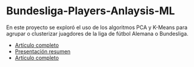 # Bundesliga-Players-Anlaysis-ML

En este proyecto se exploró el uso de los algoritmos PCA y K-Means para agrupar o clusterizar juagdores de la liga de fútbol Alemana o Bundesliga.

- [Artículo completo](Reporte_Articulo_EMNH.pdf)
- [Presentación resumen](analisis-avanzado-de-jugadores-en-la-bundesliga-utilizando-pca-y-clustering-k-means-2024-7-23-0-48-22.pdf)
- [Artículo completo](Reporte_final.ipynb)
